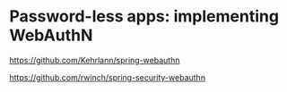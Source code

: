 # Password-less apps: implementing WebAuthN

https://github.com/Kehrlann/spring-webauthn

https://github.com/rwinch/spring-security-webauthn